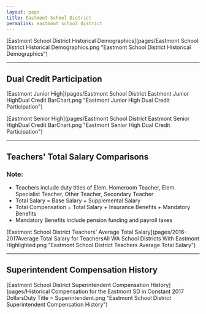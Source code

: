 ```yaml
---
layout: page
title: Eastmont School District
permalink: eastmont school district
---
```



[Eastmont School District Historical Demographics](pages/Eastmont School District Historical Demographics.png "Eastmont School District Historical Demographics")

___

## Dual Credit Participation

[Eastmont Junior High](pages/Eastmont School District Eastmont Junior HighDual Credit BarChart.png "Eastmont Junior High Dual Credit Participation")

[Eastmont Senior High](pages/Eastmont School District Eastmont Senior HighDual Credit BarChart.png "Eastmont Senior High Dual Credit Participation")


___

## Teachers' Total Salary Comparisons
### Note:
- Teachers include duty titles of Elem. Homeroom Teacher, Elem. Specialist Teacher, Other Teacher, Secondary Teacher
- Total Salary = Base Salary + Supplemental Salary
- Total Compensation = Total Salary + Insurance Benefits + Mandatory Benefits
- Mandatory Benefits include pension funding and payroll taxes

[Eastmont School District Teachers' Average Total Salary](pages/2016-2017Average Total Salary for TeachersAll WA School Districts With Eastmont Highlighted.png "Eastmont School District Teachers Average Total Salary")


___

## Superintendent Compensation History

[Eastmont School District Superintendent Compensation History](pages/Historical Compensation for the Eastmont SD in Constant 2017 DollarsDuty Title = Superintendent.png "Eastmont School District Superintendent Compensation History")

